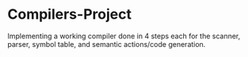 # Compilers-Project
Implementing a working compiler done in 4 steps each for the scanner, parser, symbol table, and semantic actions/code generation. 
